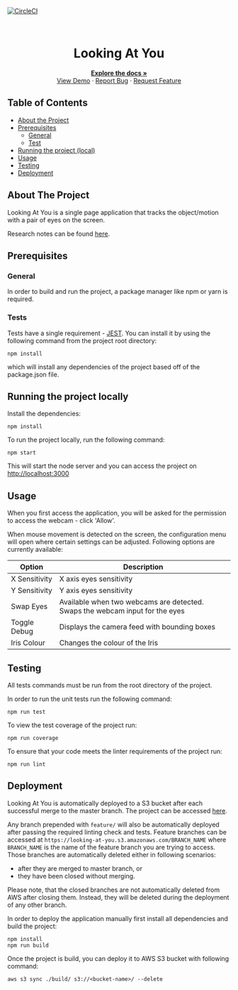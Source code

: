 <!-- PROJECT SHIELDS -->

[![CircleCI](https://img.shields.io/circleci/build/github/ScottLogic/lookingatyou/master.svg?label=master&style=badge&token=ab5d53d5a9479d50259a1d2febaa710964b4bd8c)](https://circleci.com/gh/ScottLogic/lookingatyou)

<!-- PROJECT LOGO -->
<br />
<p align="center">

  <h1 align="center">Looking At You</h1>

  <p align="center">
    <a href="https://github.com/ScottLogic/lookingatyou/blob/master/README.md"><strong>Explore the docs »</strong></a>
    <br />
    <a href="https://looking-at-you.s3.amazonaws.com/index.html">View Demo</a>
    ·
    <a href="https://github.com/ScottLogic/lookingatyou/issues">Report Bug</a>
    ·
    <a href="https://github.com/ScottLogic/lookingatyou/issues">Request Feature</a>
  </p>
</p>

## Table of Contents

-   [About the Project](#about-the-project)
-   [Prerequisites](#prerequisites)
    -   [General](#general)
    -   [Test](#test)
-   [Running the project (local)](#running-the-project-locally)
-   [Usage](#usage)
-   [Testing](#testing)
-   [Deployment](#deployment)

## About The Project

Looking At You is a single page application that tracks the object/motion with a pair of eyes on the screen.

Research notes can be found [here](https://docs.google.com/document/d/1qzaegY8RV-7zI8W8PFPsT_O9LhHEo22WNC5yQh8-n_Q/edit#heading=h.e2w0fl8vj3ca_).

## Prerequisites

### General

In order to build and run the project, a package manager like npm or yarn is required.

### Tests

Tests have a single requirement - [JEST](https://jestjs.io/). You can install it by using the following command from the project root directory:

```
npm install
```

which will install any dependencies of the project based off of the package.json file.

## Running the project locally

Install the dependencies:

```
npm install
```

To run the project locally, run the following command:

```
npm start
```

This will start the node server and you can access the project on [http://localhost:3000](http://localhost:3000)

## Usage

When you first access the application, you will be asked for the permission to access the webcam - click 'Allow'.

When mouse movement is detected on the screen, the configuration menu will open where certain settings can be adjusted. Following options are currently available:

| Option        | Description                                                                  |
| ------------- | ---------------------------------------------------------------------------- |
| X Sensitivity | X axis eyes sensitivity                                                      |
| Y Sensitivity | Y axis eyes sensitivity                                                      |
| Swap Eyes     | Available when two webcams are detected. Swaps the webcam input for the eyes |
| Toggle Debug  | Displays the camera feed with bounding boxes                                 |
| Iris Colour   | Changes the colour of the Iris                                               |

## Testing

All tests commands must be run from the root directory of the project.

In order to run the unit tests run the following command:

```
npm run test
```

To view the test coverage of the project run:

```
npm run coverage
```

To ensure that your code meets the linter requirements of the project run:

```
npm run lint
```

## Deployment

Looking At You is automatically deployed to a S3 bucket after each successful merge to the master branch. The project can be accessed [here](https://looking-at-you.s3.amazonaws.com/index.html).

Any branch prepended with `feature/` will also be automatically deployed after passing the required linting check and tests. Feature branches can be accessed at `https://looking-at-you.s3.amazonaws.com/BRANCH_NAME` where `BRANCH_NAME` is the name of the feature branch you are trying to access. Those branches are automatically deleted either in following scenarios:

-   after they are merged to master branch, or
-   they have been closed without merging.

Please note, that the closed branches are not automatically deleted from AWS after closing them. Instead, they will be deleted during the deployment of any other branch.

In order to deploy the application manually first install all dependencies and build the project:

```
npm install
npm run build
```

Once the project is build, you can deploy it to AWS S3 bucket with following command:

```
aws s3 sync ./build/ s3://<bucket-name>/ --delete
```
